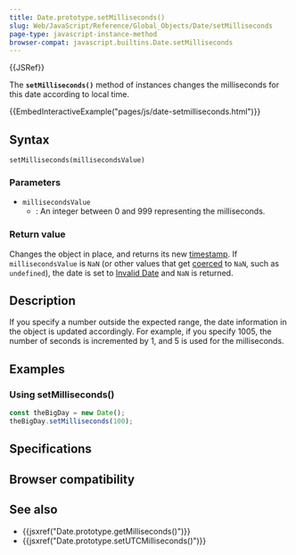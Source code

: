 ```yaml
---
title: Date.prototype.setMilliseconds()
slug: Web/JavaScript/Reference/Global_Objects/Date/setMilliseconds
page-type: javascript-instance-method
browser-compat: javascript.builtins.Date.setMilliseconds
---
```


{{JSRef}}

The **`setMilliseconds()`** method of  instances changes the milliseconds for this date according to local time.

{{EmbedInteractiveExample("pages/js/date-setmilliseconds.html")}}

## Syntax

```js-nolint
setMilliseconds(millisecondsValue)
```

### Parameters

- `millisecondsValue`
  - : An integer between 0 and 999 representing the milliseconds.

### Return value

Changes the  object in place, and returns its new [timestamp](/Web/JavaScript/Reference/Global_Objects/Date#the_epoch_timestamps_and_invalid_date). If `millisecondsValue` is `NaN` (or other values that get [coerced](/Web/JavaScript/Reference/Global_Objects/Number#number_coercion) to `NaN`, such as `undefined`), the date is set to [Invalid Date](/Web/JavaScript/Reference/Global_Objects/Date#the_epoch_timestamps_and_invalid_date) and `NaN` is returned.

## Description

If you specify a number outside the expected range, the date information in the  object is updated accordingly. For example, if you specify 1005, the number of seconds is incremented by 1, and 5 is used for the milliseconds.

## Examples

### Using setMilliseconds()

```js
const theBigDay = new Date();
theBigDay.setMilliseconds(100);
```

## Specifications



## Browser compatibility



## See also

- {{jsxref("Date.prototype.getMilliseconds()")}}
- {{jsxref("Date.prototype.setUTCMilliseconds()")}}
